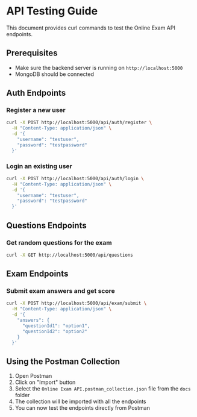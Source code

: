 # API Testing Guide

This document provides curl commands to test the Online Exam API endpoints.

## Prerequisites

- Make sure the backend server is running on `http://localhost:5000`
- MongoDB should be connected

## Auth Endpoints

### Register a new user

```bash
curl -X POST http://localhost:5000/api/auth/register \
  -H "Content-Type: application/json" \
  -d '{
    "username": "testuser",
    "password": "testpassword"
  }'
```

### Login an existing user

```bash
curl -X POST http://localhost:5000/api/auth/login \
  -H "Content-Type: application/json" \
  -d '{
    "username": "testuser",
    "password": "testpassword"
  }'
```

## Questions Endpoints

### Get random questions for the exam

```bash
curl -X GET http://localhost:5000/api/questions
```

## Exam Endpoints

### Submit exam answers and get score

```bash
curl -X POST http://localhost:5000/api/exam/submit \
  -H "Content-Type: application/json" \
  -d '{
    "answers": {
      "questionId1": "option1",
      "questionId2": "option2"
    }
  }'
```

## Using the Postman Collection

1. Open Postman
2. Click on "Import" button
3. Select the `Online Exam API.postman_collection.json` file from the `docs` folder
4. The collection will be imported with all the endpoints
5. You can now test the endpoints directly from Postman